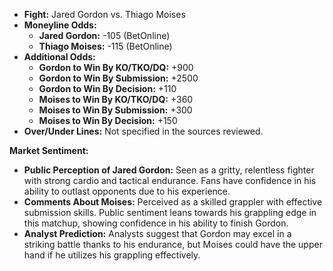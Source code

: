 - **Fight:** Jared Gordon vs. Thiago Moises
- **Moneyline Odds:**
  - **Jared Gordon:** -105 (BetOnline)
  - **Thiago Moises:** -115 (BetOnline)
- **Additional Odds:**
  - **Gordon to Win By KO/TKO/DQ:** +900
  - **Gordon to Win By Submission:** +2500
  - **Gordon to Win By Decision:** +110
  - **Moises to Win By KO/TKO/DQ:** +360
  - **Moises to Win By Submission:** +300
  - **Moises to Win By Decision:** +150
- **Over/Under Lines:** Not specified in the sources reviewed.

**Market Sentiment:**
- **Public Perception of Jared Gordon:** Seen as a gritty, relentless fighter with strong cardio and tactical endurance. Fans have confidence in his ability to outlast opponents due to his experience.
- **Comments About Moises:** Perceived as a skilled grappler with effective submission skills. Public sentiment leans towards his grappling edge in this matchup, showing confidence in his ability to finish Gordon.
- **Analyst Prediction:** Analysts suggest that Gordon may excel in a striking battle thanks to his endurance, but Moises could have the upper hand if he utilizes his grappling effectively.